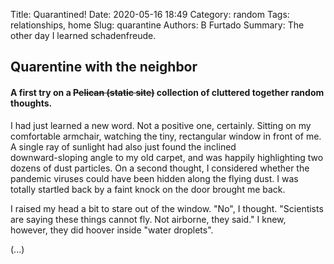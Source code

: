 Title: Quarantined!
Date: 2020-05-16 18:49
Category: random
Tags: relationships, home
Slug: quarantine
Authors: B Furtado
Summary: The other day I learned schadenfreude.

## Quarentine with the neighbor

#### A first try on a ~~Pelican (static site)~~ collection of cluttered together random thoughts.

I had just learned a new word. Not a positive one, certainly. Sitting on my comfortable armchair, watching the tiny, 
rectangular window in front of me. A single ray of sunlight had also just found the inclined  
downward-sloping angle to my old carpet, and was happily highlighting two dozens of dust particles. 
On a second thought, I considered whether the pandemic viruses could have been hidden along the flying dust. I was 
totally startled back by a faint knock on the door brought me back.

I raised my head a bit to stare out of the window. "No", I thought. "Scientists are saying these things cannot fly. Not
airborne, they said." I knew, however, they did hoover inside "water droplets".  

(...)
